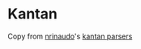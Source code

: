 # Kantan

Copy from [nrinaudo](https://github.com/nrinaudo)'s [kantan parsers](https://github.com/nrinaudo/kantan.parsers)
